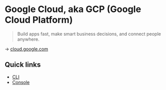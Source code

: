 # Google Cloud, aka GCP (Google Cloud Platform)

> Build apps fast, make smart business decisions, and connect people anywhere.

→ [cloud.google.com](https://cloud.google.com/)

## Quick links

* [CLI](./gcloud-cli.md)
* [Console](https://console.cloud.google.com/)
